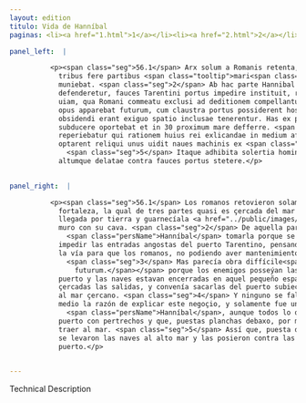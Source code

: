 ```yaml
---
layout: edition
titulo: Vida de Hanníbal
paginas: <li><a href="1.html">1</a></li><li><a href="2.html">2</a></li><li><a href="3.html">3</a></li><li><a href="4.html">4</a></li><li><a href="5.html">5</a></li><li><a href="6.html">6</a></li><li><a href="7.html">7</a></li><li><a href="8.html">8</a></li><li><a href="9.html">9</a></li><li><a href="10.html">10</a></li><li><a href="11.html">11</a></li><li><a href="12.html">12</a></li><li><a href="13.html">13</a></li><li><a href="14.html">14</a></li><li><a href="15.html">15</a></li><li><a href="16.html">16</a></li><li><a href="17.html">17</a></li><li><a href="18.html">18</a></li><li><a href="19.html">19</a></li><li><a href="20.html">20</a></li><li><a href="21.html">21</a></li><li><a href="22.html">22</a></li><li><a href="23.html">23</a></li><li><a href="24.html">24</a></li><li><a href="25.html">25</a></li><li><a href="26.html">26</a></li><li><a href="27.html">27</a></li><li><a href="28.html">28</a></li><li><a href="29.html">29</a></li><li><a href="30.html">30</a></li><li><a href="31.html">31</a></li><li><a href="32.html">32</a></li><li><a href="33.html">33</a></li><li><a href="34.html">34</a></li><li><a href="35.html">35</a></li><li><a href="36.html">36</a></li><li><a href="37.html">37</a></li><li><a href="38.html">38</a></li><li><a href="39.html">39</a></li><li><a href="40.html">40</a></li><li><a href="41.html">41</a></li><li><a href="42.html">42</a></li><li><a href="43.html">43</a></li><li><a href="44.html">44</a></li><li><a href="45.html">45</a></li><li><a href="46.html">46</a></li><li><a href="47.html">47</a></li><li><a href="48.html">48</a></li><li><a href="49.html">49</a></li><li><a href="50.html">50</a></li><li><a href="51.html">51</a></li><li><a href="52.html">52</a></li><li><a href="53.html">53</a></li><li><a href="54.html">54</a></li><li><a href="55.html">55</a></li><li><a href="56.html">56</a></li><li><a href="57.html">57</a></li><li><a href="58.html">58</a></li><li><a href="59.html">59</a></li><li><a href="60.html">60</a></li><li><a href="61.html">61</a></li><li><a href="62.html">62</a></li><li><a href="63.html">63</a></li><li><a href="64.html">64</a></li><li><a href="65.html">65</a></li><li><a href="66.html">66</a></li><li><a href="67.html">67</a></li><li><a href="68.html">68</a></li><li><a href="69.html">69</a></li><li><a href="70.html">70</a></li><li><a href="71.html">71</a></li><li><a href="72.html">72</a></li><li><a href="73.html">73</a></li><li><a href="74.html">74</a></li><li><a href="75.html">75</a></li><li><a href="76.html">76</a></li><li><a href="77.html">77</a></li><li><a href="78.html">78</a></li><li><a href="79.html">79</a></li><li><a href="80.html">80</a></li><li><a href="81.html">81</a></li><li><a href="82.html">82</a></li><li><a href="83.html">83</a></li><li><a href="84.html">84</a></li><li><a href="85.html">85</a></li><li><a href="86.html">86</a></li><li><a href="87.html">87</a></li><li><a href="88.html">88</a></li><li><a href="89.html">89</a></li><li><a href="90.html">90</a></li><li><a href="91.html">91</a></li><li><a href="92.html">92</a></li><li><a href="93.html">93</a></li><li><a href="94.html">94</a></li><li><a href="95.html">95</a></li><li><a href="96.html">96</a></li>

panel_left:  |

          <p><span class="seg">56.1</span> Arx solum a Romanis retenta, quae
            tribus fere partibus <span class="tooltip">mari<span class="tooltiptext">maris #U </span></span> abluitur, reliqua quarta est, quae aditum habet a terra, quam murus et fossa
            muniebat. <span class="seg">2</span> Ab hac parte Hannibal frustra expugnationem expertus cum strenue
            defenderetur, fauces Tarentini portus impedire instituit, ratus hanc unam superesse
            uiam, qua Romani commeatu exclusi ad deditionem compellantur. <span class="seg">3</span> Sed difficile
            opus apparebat futurum, cum claustra portus possiderent hostes et naues quibus exitus
            obsidendi erant exiguo spatio inclusae tenerentur. Has ex portu cui arx supererat
            subducere oportebat et in 30 proximum mare defferre. <span class="seg">4</span> Nemo ex Tarentinis
            reperiebatur qui rationem huius rei exlicandae in medium afferret. Hannibal tantum cum
            optarent reliqui unus uidit naues machinis ex <span class="tooltip">portu<span class="tooltiptext">porta #U portis #S </span></span> subduci plaustrisque impositas per mediam urbem ad mare deferri posse.
              <span class="seg">5</span> Itaque adhibita solertia hominum paucis post diebus subducte naues in
            altumque delatae contra fauces portus stetere.</p>
        

panel_right:  |

          <p><span class="seg">56.1</span> Los romanos retovieron solamente la
            fortaleza, la qual de tres partes quasi es çercada del mar y la una quarta parte tiene
            llegada por tierra y guarnecíala <a href="../public/images/1491/175r.png" target="new"><img class="facs" src="../public/images/1491/1491.jpg"/></a>[175r,b] un
            muro con su cava. <span class="seg">2</span> De aquella parte, en balde tentó
              <span class="persName">Hanníbal</span> tomarla porque se defendía strenuamente, y él propuso
            impedir las entradas angostas del puerto Tarentino, pensando que aquesta una sola fuesse
            la vía para que los romanos, no podiendo aver mantenimientos, se le diessen.
              <span class="seg">3</span> Mas parecía obra diffícile<span class="nota"><sup>23</sup><span class="texto_nota">P. omite el lat.
                futurum.</span></span> porque los enemigos posseýan las çerraduras del
            puerto y las naves estavan encerradas en aquel pequeño espaçio, que avían de ser
            çercadas las salidas, y convenía sacarlas del puerto subiecto a la fortaleza y traerlas
            al mar çercano. <span class="seg">4</span> Y ninguno se fallava entre los Tarentinos que traxesse en
            medio la razón de explicar este negoçio, y solamente fue uno,
              <span class="persName">Hanníbal</span>, aunque todos lo deseavan, que vio sacar las naves del
            puerto con pertrechos y que, puestas planchas debaxo, por medio de la çibdad las podían
            traer al mar. <span class="seg">5</span> Assí que, puesta diligencia de los ombres, dende a pocos días
            se levaron las naves al alto mar y las posieron contra las entradas estrechas del
            puerto.</p>
        

---
```


Technical Description 